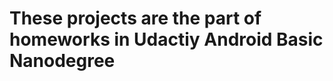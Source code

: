 These projects are the part of homeworks in Udactiy Android Basic Nanodegree
===============================
